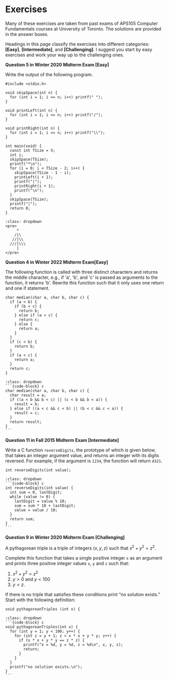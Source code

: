 # Exercises

Many of these exercises are taken from past exams of APS105 Computer Fundamentals courses at University of Toronto. The solutions are provided in the answer boxes.

Headings in this page classify the exercises into different categories: **[Easy]**, **[Intermediate]**, and **[Challenging]**. I suggest you start by easy exercises and work your way up to the challenging ones.

**Question 5 in Winter 2020 Midterm Exam [Easy]**

Write the output of the following program.

```{code-block} c
#include <stdio.h>

void skipSpace(int n) {
  for (int i = 1; i <= n; i++) printf(" ");
}

void printLeft(int n) {
  for (int i = 1; i <= n; i++) printf("/");
}

void printRight(int n) {
  for (int i = 1; i <= n; i++) printf("\\");
}

int main(void) {
  const int TSize = 5;
  int i;
  skipSpace(TSize);
  printf("*\n");
  for (i = 0; i < TSize - 2; i++) {
    skipSpace(TSize - 1 - i);
    printLeft(i + 1);
    printf("|");
    printRight(i + 1);
    printf("\n");
  }
  skipSpace(TSize);
  printf("|");
  return 0;
}
```

```{admonition} Answer
:class: dropdown
<pre>
     *
    /|\
   //|\\
  ///|\\\
     |
</pre>
```

**Question 4 in Winter 2022 Midterm Exam[Easy]**

The following function is called with three distinct characters and returns the middle character, e.g., if 'a', 'b', and 'c' is passed as arguments to the function, it returns 'b'. Rewrite this function such that it only uses one return and one if statement.

```{code-block} c
char median(char a, char b, char c) {
  if (a < b) {
    if (b < c) {
      return b;
    } else if (a < c) {
      return c;
    } else {
      return a;
    }
  }
  if (c < b) {
    return b;
  }
  if (a < c) {
    return a;
  }
  return c;
}
```

````{admonition} Answer
:class: dropdown
```{code-block} c
char median(char a, char b, char c) {
  char result = a;
  if ((a < b && b < c) || (c < b && b < a)) {
    result = b;
  } else if ((a < c && c < b) || (b < c && c < a)) {
    result = c;
  }
  return result;
}
```
````

**Question 11 in Fall 2015 Midterm Exam [Intermediate]**

Write a C function `reverseDigits`, the prototype of which is given below, that takes an integer argument value, and returns an integer with its digits reversed. For example, if the argument is `1234`, the function will return `4321`.

```
int reverseDigits(int value);
```

````{admonition} Answer
:class: dropdown
```{code-block} c
int reverseDigits(int value) {
  int sum = 0, lastDigit;
  while (value != 0) {
    lastDigit = value % 10;
    sum = sum * 10 + lastDigit;
    value = value / 10;
  }
  return sum;
}
```
````

**Question 9 in Winter 2020 Midterm Exam [Challenging]**

A pythagorean triple is a triple of integers $(x, y, z)$ such that $x^2 + y^2 = z^2$. 

Complete this function that takes a single positive integer `x` as an argument and prints three positive integer values `x`, `y` and `z` such that:
1. $x^2 + y^2 = z^2$
2. $y > 0$ and $y < 100$
3. $y < z$.

If there is no triple that satisfies these conditions print “no solution exists.” Start with the following definition:

```{code-block} c
void pythagoreanTriples (int x) {
```

````{admonition} Answer
:class: dropdown
```{code-block} c
void pythagoreanTriples(int x) {
  for (int y = 1; y < 100; y++) {
    for (int z = y + 1; z < x * x + y * y; z++) {
      if (x * x + y * y == z * z) {
        printf("x = %d, y = %d, z = %d\n", x, y, z);
        return;
      }
    }
  }
  printf("no solution exists.\n");
}
```
````

